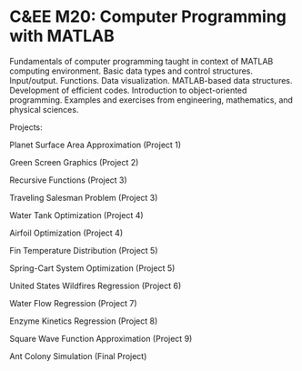 # C&EE M20: Computer Programming with MATLAB
Fundamentals of computer programming taught in context of MATLAB computing environment. Basic data types and control structures. Input/output. Functions. Data visualization. MATLAB-based data structures. Development of efficient codes. Introduction to object-oriented programming. Examples and exercises from engineering, mathematics, and physical sciences.

Projects:

Planet Surface Area Approximation (Project 1)

Green Screen Graphics (Project 2)

Recursive Functions (Project 3)

Traveling Salesman Problem (Project 3)

Water Tank Optimization (Project 4)

Airfoil Optimization (Project 4)

Fin Temperature Distribution (Project 5)

Spring-Cart System Optimization (Project 5)

United States Wildfires Regression (Project 6)

Water Flow Regression (Project 7)

Enzyme Kinetics Regression (Project 8)

Square Wave Function Approximation (Project 9)

Ant Colony Simulation (Final Project)
